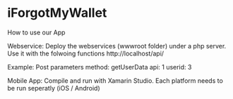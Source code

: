 # iForgotMyWallet


How to use our App

Webservice:
Deploy the webservices (wwwroot folder) under a php server. 
Use it with the folwoing functions http://localhost/api/

Example:
Post parameters
method: getUserData
api: 1
userid: 3

Mobile App:
Compile and run with Xamarin Studio. Each platform needs to be run seperatly (iOS / Android)
